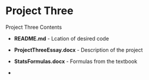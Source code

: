 # Project Three
Project Three Contents

 - **README.md**  - Lcation of desired code
 - **ProjectThreeEssay.docx** - Description of the project
 - **StatsFormulas.docx** - Formulas from the textbook

- 
